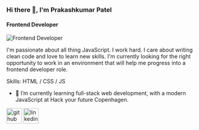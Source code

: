 ### Hi there 👋, I'm Prakashkumar Patel
#### Frontend Developer
![Frontend Developer](https://i.morioh.com/2019/12/28/48fc724173a5.jpg)

I'm passionate about all thing JavaScript. I work hard. I care about writing clean code and love to learn new skills. I'm currently looking for the right opportunity to work in an environment that will help me progress into a frontend developer role.

Skills: HTML / CSS / JS 

- 🌱 I’m currently learning full-stack web development, with a modern JavaScript at Hack your future Copenhagen. 


[<img src='https://cdn.jsdelivr.net/npm/simple-icons@3.0.1/icons/github.svg' alt='github' height='40'>](https://github.com/patelprakash0508)  [<img src='https://cdn.jsdelivr.net/npm/simple-icons@3.0.1/icons/linkedin.svg' alt='linkedin' height='40'>](https://www.linkedin.com/in/linkedin.com/in/patel-prakashkumar-72135360/)  

